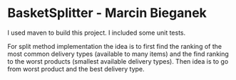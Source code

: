 # BasketSplitter - Marcin Bieganek

I used maven to build this project.
I included some unit tests.

For split method implementation the idea is to first find the ranking of the most common delivery types (available to many items) and the find ranking to the worst products (smallest available delivery types). Then idea is to go from worst product and the best delivery type.
